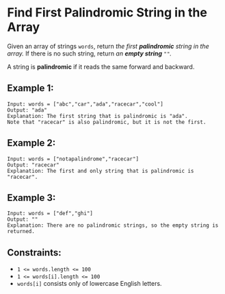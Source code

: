 # Find First Palindromic String in the Array

Given an array of strings `words`, return *the first **palindromic** string in the array.* If there is no such string, return *an **empty string** `""`.*

A string is **palindromic** if it reads the same forward and backward.

## Example 1:
```
Input: words = ["abc","car","ada","racecar","cool"]
Output: "ada"
Explanation: The first string that is palindromic is "ada".
Note that "racecar" is also palindromic, but it is not the first.
```

## Example 2:
```
Input: words = ["notapalindrome","racecar"]
Output: "racecar"
Explanation: The first and only string that is palindromic is "racecar".
```

## Example 3:
```
Input: words = ["def","ghi"]
Output: ""
Explanation: There are no palindromic strings, so the empty string is returned.
```

## Constraints:
- `1 <= words.length <= 100`
- `1 <= words[i].length <= 100`
- `words[i]` consists only of lowercase English letters.